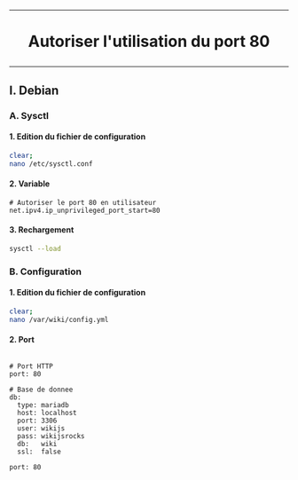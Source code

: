 ---------------------------------------------------------------------------------------------------------------------------------------
# <p align='center'> Autoriser l'utilisation du port 80 <p/>
---------------------------------------------------------------------------------------------------------------------------------------
## I. Debian
### A. Sysctl
#### 1. Edition du fichier de configuration
```bash
clear;
nano /etc/sysctl.conf
```
#### 2. Variable
```
# Autoriser le port 80 en utilisateur 
net.ipv4.ip_unprivileged_port_start=80
```

#### 3. Rechargement
```bash
sysctl --load
```

### B. Configuration
#### 1. Edition du fichier de configuration
```bash
clear;
nano /var/wiki/config.yml
```
#### 2. Port
```

# Port HTTP
port: 80

# Base de donnee
db:
  type: mariadb
  host: localhost
  port: 3306
  user: wikijs
  pass: wikijsrocks
  db:   wiki
  ssl:  false
```



```
port: 80
```

